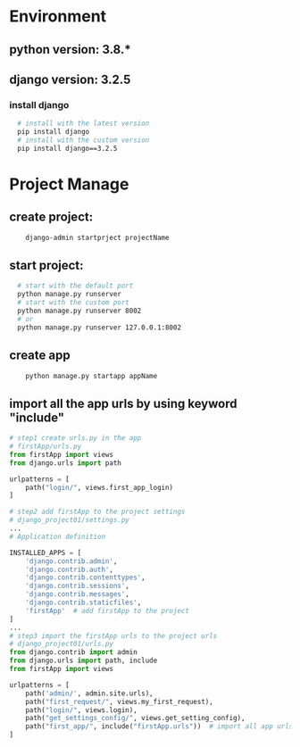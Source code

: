 # Environment

## python version: 3.8.*

## django version: 3.2.5

### install django

```bash
  # install with the latest version
  pip install django
  # install with the custom version
  pip install django==3.2.5 
```

# Project Manage

## create project:

```bash
    django-admin startprject projectName
```

## start project:

```bash
  # start with the default port
  python manage.py runserver   
  # start with the custom port
  python manage.py runserver 8002 
  # or 
  python manage.py runserver 127.0.0.1:8002 
```

## create app

```bash
    python manage.py startapp appName
```

## import all the app urls by using keyword "include"

```python
# step1 create urls.py in the app
# firstApp/urls.py
from firstApp import views
from django.urls import path

urlpatterns = [
    path("login/", views.first_app_login)
]

# step2 add firstApp to the project settings
# django_project01/settings.py
...
# Application definition

INSTALLED_APPS = [
    'django.contrib.admin',
    'django.contrib.auth',
    'django.contrib.contenttypes',
    'django.contrib.sessions',
    'django.contrib.messages',
    'django.contrib.staticfiles',
    'firstApp'  # add firstApp to the project
]
...
# step3 import the firstApp urls to the project urls
# django_project01/urls.py
from django.contrib import admin
from django.urls import path, include
from firstApp import views

urlpatterns = [
    path('admin/', admin.site.urls),
    path("first_request/", views.my_first_request),
    path("login/", views.login),
    path("get_settings_config/", views.get_setting_config),
    path("first_app/", include("firstApp.urls"))  # import all app urls with keyword "include"
]
```
